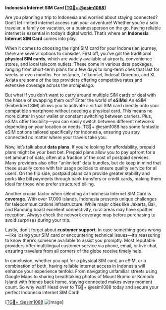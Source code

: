 **Indonesia Internet SIM Card [[TG💪+ @esim1088](https://t.me/s/esim1088)]**

Are you planning a trip to Indonesia and worried about staying connected? Don’t let limited internet access ruin your adventure! Whether you’re a solo traveler, a family on vacation, or a businessperson on the go, having reliable internet is essential in today’s digital world. That’s where an **Indonesia Internet SIM Card** comes into play.

When it comes to choosing the right SIM card for your Indonesian journey, there are several options to consider. First off, you’ve got the traditional **physical SIM cards**, which are widely available at airports, convenience stores, and local telecom outlets. These come in various data packages, ranging from short-term plans for a few days to long-term ones that last for weeks or even months. For instance, Telkomsel, Indosat Ooredoo, and XL Axiata are some of the top providers offering competitive rates and extensive coverage across the archipelago.

But what if you don’t want to carry around multiple SIM cards or deal with the hassle of swapping them out? Enter the world of **eSIMs**! An eSIM (Embedded SIM) allows you to activate a virtual SIM card directly onto your compatible smartphone without needing a physical card. This means no more clutter in your wallet or constant switching between carriers. Plus, eSIMs offer flexibility—you can easily switch between different networks depending on your location or needs. TG💪+ @esim1088 has some fantastic eSIM options tailored specifically for Indonesia, ensuring you stay connected no matter where your travels take you.

Now, let’s talk about **data plans**. If you’re looking for affordability, prepaid plans might be your best bet. Prepaid plans allow you to pay upfront for a set amount of data, often at a fraction of the cost of postpaid services. Many providers also offer “unlimited” data bundles, but do keep in mind that these usually come with fair usage policies to ensure quality service for all users. On the flip side, postpaid plans can provide greater stability and perks like bill payments through bank transfers or credit cards, making them ideal for those who prefer structured billing.

Another crucial factor when selecting an Indonesia Internet SIM Card is **coverage**. With over 17,000 islands, Indonesia presents unique challenges for telecommunications infrastructure. While major cities like Jakarta, Bali, and Bandung boast excellent connectivity, rural areas may have spottier reception. Always check the network coverage map before purchasing to avoid surprises during your trip.

Lastly, don’t forget about **customer support**. In case something goes wrong—like losing your SIM card or encountering technical issues—it’s reassuring to know there’s someone available to assist you promptly. Most reputable providers offer multilingual customer service via phone, email, or live chat, ensuring travelers from all corners of the globe receive timely help.

In conclusion, whether you opt for a physical SIM card, an eSIM, or a combination of both, having reliable internet access in Indonesia will enhance your experience tenfold. From navigating unfamiliar streets using Google Maps to sharing breathtaking photos of Mount Bromo or Komodo Island with friends back home, staying connected makes every moment count. So why wait? Head over to TG💪+ @esim1088 today and secure your perfect Indonesia Internet SIM Card!

[[TG💪+ @esim1088](https://t.me/s/esim1088) ![Image](https://i.postimg.cc/Y0z9fWf4/image.png)]